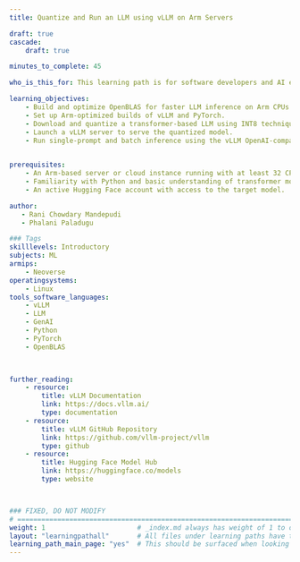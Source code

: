 ```yaml
---
title: Quantize and Run an LLM using vLLM on Arm Servers

draft: true
cascade:
    draft: true

minutes_to_complete: 45

who_is_this_for: This learning path is for software developers and AI engineers interested in optimizing and deploying large language models using vLLM on Arm-based servers. It’s ideal for developers exploring CPU-based inference workflows and INT8 quantization for LLMs.

learning_objectives:
    - Build and optimize OpenBLAS for faster LLM inference on Arm CPUs.
    - Set up Arm-optimized builds of vLLM and PyTorch.
    - Download and quantize a transformer-based LLM using INT8 techniques.
    - Launch a vLLM server to serve the quantized model.
    - Run single-prompt and batch inference using the vLLM OpenAI-compatible API.

    
prerequisites:
    - An Arm-based server or cloud instance running with at least 32 CPU cores, 64 GB RAM, and 32 GB of available disk space.
    - Familiarity with Python and basic understanding of transformer models and quantization techniques.
    - An active Hugging Face account with access to the target model.

author: 
   - Rani Chowdary Mandepudi
   - Phalani Paladugu

### Tags
skilllevels: Introductory
subjects: ML
armips:
    - Neoverse
operatingsystems:
    - Linux
tools_software_languages:
    - vLLM
    - LLM
    - GenAI
    - Python
    - PyTorch
    - OpenBLAS
    


further_reading:
    - resource:
        title: vLLM Documentation
        link: https://docs.vllm.ai/
        type: documentation
    - resource:
        title: vLLM GitHub Repository
        link: https://github.com/vllm-project/vllm
        type: github
    - resource:
        title: Hugging Face Model Hub
        link: https://huggingface.co/models
        type: website



### FIXED, DO NOT MODIFY
# ================================================================================
weight: 1                       # _index.md always has weight of 1 to order correctly
layout: "learningpathall"       # All files under learning paths have this same wrapper
learning_path_main_page: "yes"  # This should be surfaced when looking for related content. Only set for _index.md of learning path content.
---
```


